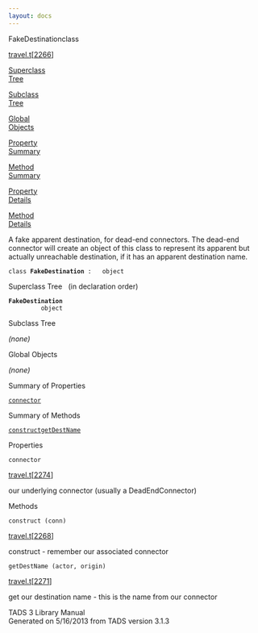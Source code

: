 ```yaml
---
layout: docs
---
```

<span class="title">FakeDestination</span><span class="type">class</span>

[travel.t](../file/travel.t.html)\[[2266](../source/travel.t.html#2266)\]

[Superclass  
Tree](#_SuperClassTree_)

[Subclass  
Tree](#_SubClassTree_)

[Global  
Objects](#_ObjectSummary_)

[Property  
Summary](#_PropSummary_)

[Method  
Summary](#_MethodSummary_)

[Property  
Details](#_Properties_)

[Method  
Details](#_Methods_)

<div class="fdesc">

A fake apparent destination, for dead-end connectors. The dead-end
connector will create an object of this class to represent its apparent
but actually unreachable destination, if it has an apparent destination
name.

`class `**`FakeDestination`**` :   object`

</div>

<span id="_SuperClassTree_"></span>

<div class="mjhd">

<span class="hdln">Superclass Tree</span>   (in declaration order)

</div>

**`FakeDestination`**  
`         object`  
<span id="_SubClassTree_"></span>

<div class="mjhd">

<span class="hdln">Subclass Tree</span>  

</div>

*(none)* <span id="_ObjectSummary_"></span>

<div class="mjhd">

<span class="hdln">Global Objects</span>  

</div>

*(none)* <span id="_PropSummary_"></span>

<div class="mjhd">

<span class="hdln">Summary of Properties</span>  

</div>

[`connector`](#connector)

<span id="_MethodSummary_"></span>

<div class="mjhd">

<span class="hdln">Summary of Methods</span>  

</div>

[`construct`](#construct)[`getDestName`](#getDestName)

<span id="_Properties_"></span>

<div class="mjhd">

<span class="hdln">Properties</span>  

</div>

<span id="connector"></span>

`connector`

[travel.t](../file/travel.t.html)\[[2274](../source/travel.t.html#2274)\]

<div class="desc">

our underlying connector (usually a DeadEndConnector)

</div>

<span id="_Methods_"></span>

<div class="mjhd">

<span class="hdln">Methods</span>  

</div>

<span id="construct"></span>

`construct (conn)`

[travel.t](../file/travel.t.html)\[[2268](../source/travel.t.html#2268)\]

<div class="desc">

construct - remember our associated connector

</div>

<span id="getDestName"></span>

`getDestName (actor, origin)`

[travel.t](../file/travel.t.html)\[[2271](../source/travel.t.html#2271)\]

<div class="desc">

get our destination name - this is the name from our connector

</div>

<div class="ftr">

TADS 3 Library Manual  
Generated on 5/16/2013 from TADS version 3.1.3

</div>
